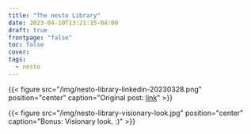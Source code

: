 ```yaml
---
title: "The nesto Library"
date: 2023-04-10T13:21:15-04:00
draft: true
frontpage: "false"
toc: false
cover:
tags:
  - nesto
---
```


{{< figure src="/img/nesto-library-linkedin-20230328.png" position="center" caption="Original post: [link](https://www.linkedin.com/feed/update/urn:li:activity:7045112119331094528/)" >}}

{{< figure src="/img/nesto-library-visionary-look.jpg" position="center" caption="Bonus: Visionary look. :)" >}}

